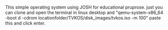 This simple operating system using JOSH for educational pruprose. just you can clone and open the terminal in linux desktop and "qemu-system-x86_64 -boot d -cdrom locationfolder/TVKOS/disk_images/tvkos.iso -m 100" paste this and click enter.
